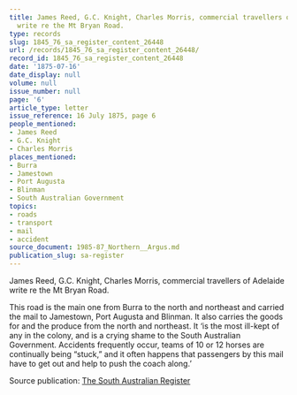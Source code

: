```yaml
---
title: James Reed, G.C. Knight, Charles Morris, commercial travellers of Adelaide
  write re the Mt Bryan Road.
type: records
slug: 1845_76_sa_register_content_26448
url: /records/1845_76_sa_register_content_26448/
record_id: 1845_76_sa_register_content_26448
date: '1875-07-16'
date_display: null
volume: null
issue_number: null
page: '6'
article_type: letter
issue_reference: 16 July 1875, page 6
people_mentioned:
- James Reed
- G.C. Knight
- Charles Morris
places_mentioned:
- Burra
- Jamestown
- Port Augusta
- Blinman
- South Australian Government
topics:
- roads
- transport
- mail
- accident
source_document: 1985-87_Northern__Argus.md
publication_slug: sa-register
---
```


James Reed, G.C. Knight, Charles Morris, commercial travellers of Adelaide write re the Mt Bryan Road.

This road is the main one from Burra to the north and northeast and carried the mail to Jamestown, Port Augusta and Blinman.  It also carries the goods for and the produce from the north and northeast.  It ‘is the most ill-kept of any in the colony, and is a crying shame to the South Australian Government.  Accidents frequently occur, teams of 10 or 12 horses are continually being “stuck,” and it often happens that passengers by this mail have to get out and help to push the coach along.’

Source publication: [The South Australian Register](/publications/sa-register/)
